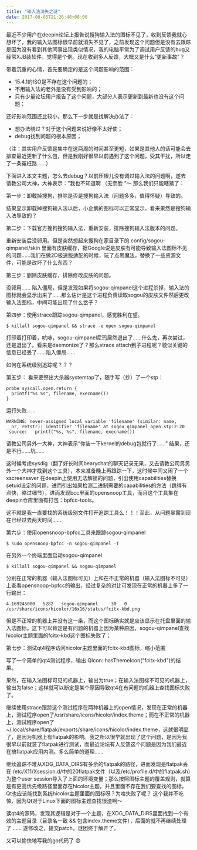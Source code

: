 ```yaml
---
title: "输入法消失之谜"
date: 2017-08-05T21:26:48+08:00
---
```


最近不少用户在deepin论坛上报告说搜狗输入法的图标不见了，收到反馈我就心想坏了，我的输入法图标很早前就消失不见了，之前发现这个问题但是没有去跟踪是因为没有看到其他同事出现类似情况，我的电脑平常为了调试用户反馈的bug又经常XJB装软件，觉得是个例。现在收到多人反馈，大概又是什么“更新事故”？

带着沉重的心情，首先要确定的是这个问题影响的范围：

- 15.4.1的ISO是不存在这个问题的；
- 不用输入法的老外是没有受到影响的；
- 只有少量论坛用户报告了这个问题，大部分人表示更新到最新也没有这个问题；

还好影响范围还比较小，那么下一步就是找解决办法了：

- 想办法绕过？对于这个问题来说好像不太好使；
- debug找到问题的根本原因；

（注：其实用户反馈是集中在这两周的时间甚至更短，如果是其他人的话可能会去排查最近更新了什么包，但是我刚好很早以前遇到了这个问题，受其干扰，所以走了一条冤枉路……）

下面进入本文主题，怎么去debug？以前压根儿没有调过输入法的问题啊，遂去请教公司大神，大神表示：”我也不知道啊 （无奈脸 ”～ 那么我们只能瞎猜了：

第一步：卸载掉搜狗，排除是否是搜狗输入法（问题多多，值得怀疑）导致的。

结果显示卸载掉搜狗输入法以后，小企鹅的图标可以正常显示，看来果然是搜狗输入法导致的？

第二步：下载官方搜狗搜狗输入法，重新安装，排除搜狗输入法版本的问题。

重新安装后没卵用。但是突然想起来搜狗在家目录下的.config/sogou-qimpanel/skin 里面有皮肤缓存，据Google说是皮肤有可能导致输入法图标不见的问题……我们在做2D极速版适配的时候，玩了点黑魔法，替换了一些资源文件，可能是改坏了什么东西？

第三步：删除皮肤缓存，排除修改皮肤的问题。

没卵用…… 陷入僵局，但是发现如果将sogou-qimpanel这个进程杀掉，输入法的图标就会显示出来了……那么估计是这个进程负责读取sogou的皮肤文件然后更改输入法图标，中间可能出现了什么岔子？

第四步：使用strace跟踪sogou-qimpanel，感觉胜利在望。

    $ killall sogou-qimpanel && strace -e open sogou-qimpanel 

打印着打印着，吭哧，sogou-qimpanel尼玛居然退出了……什么鬼，再次尝试，还是退出了。看来是daemonize了？那么strace attach到子进程呢？貌似关键的信息已经丢了……陷入僵局……

如何在系统级别追踪呢？？？

第五步： 看来要祭出大杀器systemtap了，随手写（抄）了一个stp：

    probe syscall.open.return {
      printf("%s %s", filename, execname())
    }

运行失败……

    WARNING: never-assigned local variable 'filename' (similar: name, __nr, retstr): identifier 'filename' at sogou_qimpanel_open.stp:2:20
     source:   printf("%s, %s", filename, execname())

请教公司另外一大神，大神表示“你装一下kernel的debug包就行了……” 结果，还是不行……坑……

这时候考虑sysdig（翻了好长时间bearychat的聊天记录无果，又去请教公司另另外一个大神才找到这个工具），本来准备晚上再跟踪一下，这时候中间又闹了一个 xscreensaver 在deepin上使用无法解锁的问题，引出使用capabilities替换setuid设定的问题，进而引出如果检测二进制需要的capabilities的方法（跳得有点快，略过细节），进而发现bcc里面的opensnoop工具，而且这个工具集在deepin仓库里面有打包：bpfcc-tools。

这不就是我一直要找的系统级别文件打开追踪工具么！！！至此，从问题暴露到现在已经过去两天时间……

第六步：使用opensnoop-bpfcc工具来跟踪sogou-qimpanel

    $ sudo opensnoop-bpfcc -n sogou-qimpanel -T 

在另外一个终端里面启动sogou-qimpanel

    $ killall sogou-qimpanel && sogou-qimpanel

分别在正常的机器（输入法图标可见）上和在不正常的机器（输入法图标不可见）上查看opensnoop-bpfcc的输出，经过复杂的对比可发现在正常的机器上多了一行输出：

    4.169245000   5282   sogou-qimpanel     30   0 /usr/share/icons/hicolor/16x16/status/fcitx-kbd.png

但是不正常的机器上并没有这一条，而这个图标确实就是应该显示在托盘里面的输入法图标。这下可以肯定是有问题的机器上因为某种原因，sogou-qimpanel查找hicolor主题里面的fcitx-kbd这个图标失败了；

第七步：测试qt4程序访问hicolor主题里面的fcitx-kbd图标，缩小范围

写了一个简单的qt4测试程序，输出 QIcon::hasThemeIcon("fcitx-kbd")的结果。

果然，在输入法图标可见的机器上，输出为true；在输入法图标不可见的机器上，输出为false；这样就可以断定是某个原因导致qt4在有问题的机器上查找图标失败了。

继续使用strace跟踪这个测试程序在两种机器上的open情况，发现在正常的机器上，测试程序open了/usr/share/icons/hicolor/index.theme；而在不正常的机器上，测试程序open了 ~/.local/share/flatpak/exports/share/icons/hicolor/index.theme，这就很明显了，是因为机器上有flatpak的影响。我之所以很早就出现了这个问题，是因为我很早以前就装了flatpak进行测试，而最近论坛有人反馈这个问题是因为我们最近在搞flatpak应用内测。多么简单的道理……

继续追踪不难从XDG_DATA_DIRS有多余的flatpak的路径，进而发现是flatpak丢在 /etc/X11/Xsession.d/中的20flatpak文件（以及/etc/profile.d/中的flatpak.sh）为整个user session导入了上面的环境变量；那么按照图标主题的覆盖规则，就算是有更高优先级路径里面存在hicolor主题，并且里面不存在我们要查找的图标，Qt也应该能找到系统hicolor主题里面的图标呀？为啥失败了呢？ 这个我并不吃惊，因为Qt对于Linux下面的图标主题查找很渣啊～ 

读qt4的源码，发现其逻辑是对于一个主题，在XDG_DATA_DIRS里面找到一个有效的主题目录（目录名一致 && 包含index.theme文件），后面的就不再继续处理了 …… 遂修改之，提交patch，谜团终于解开了。

又可以愉快地写我的go代码了 😄

